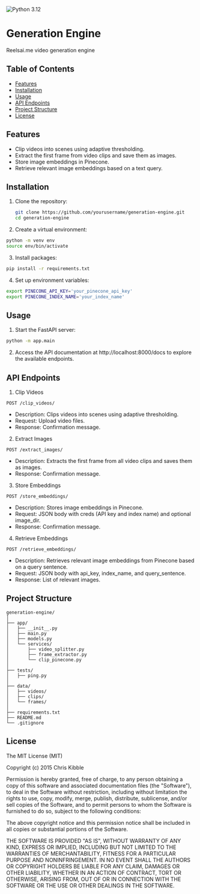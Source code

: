 ![Python 3.12](https://img.shields.io/badge/Python-3.12-blue)

# Generation Engine

Reelsai.me video generation engine

## Table of Contents

- [Features](#features)
- [Installation](#installation)
- [Usage](#usage)
- [API Endpoints](#api-endpoints)
- [Project Structure](#project-structure)
- [License](#license)

## Features

- Clip videos into scenes using adaptive thresholding.
- Extract the first frame from video clips and save them as images.
- Store image embeddings in Pinecone.
- Retrieve relevant image embeddings based on a text query.

## Installation

1. Clone the repository:

   ```bash
   git clone https://github.com/yourusername/generation-engine.git
   cd generation-engine

2. Create a virtual environment:
```bash
python -m venv env
source env/bin/activate
```
3. Install packages:

```bash
pip install -r requirements.txt
```
4. Set up environment variables:
```bash
export PINECONE_API_KEY='your_pinecone_api_key'
export PINECONE_INDEX_NAME='your_index_name'
```

## Usage

1. Start the FastAPI server:
```bash
python -m app.main
```
2. Access the API documentation at http://localhost:8000/docs to explore the available endpoints.

## API Endpoints

1. Clip Videos
```http
POST /clip_videos/
```
- Description: Clips videos into scenes using adaptive thresholding.
- Request: Upload video files.
- Response: Confirmation message.

2. Extract Images
```http
POST /extract_images/
```
- Description: Extracts the first frame from all video clips and saves them as images.
- Response: Confirmation message.

3. Store Embeddings
```http
POST /store_embeddings/
```
- Description: Stores image embeddings in Pinecone.
- Request: JSON body with creds (API key and index name) and optional image_dir.
- Response: Confirmation message.

4. Retrieve Embeddings
```http
POST /retrieve_embeddings/
```
- Description: Retrieves relevant image embeddings from Pinecone based on a query sentence.
- Request: JSON body with api_key, index_name, and query_sentence.
- Response: List of relevant images.

## Project Structure

```
generation-engine/
│
├── app/
│   ├── __init__.py
│   ├── main.py
│   ├── models.py
│   └── services/
│       ├── video_splitter.py
│       ├── frame_extractor.py
│       └── clip_pinecone.py
│
├── tests/
│   ├── ping.py
│
├── data/
│   ├── videos/
│   ├── clips/
│   └── frames/
│
├── requirements.txt
├── README.md
└── .gitignore
```

## License
The MIT License (MIT)

Copyright (c) 2015 Chris Kibble

Permission is hereby granted, free of charge, to any person obtaining a copy of this software and associated documentation files (the "Software"), to deal in the Software without restriction, including without limitation the rights to use, copy, modify, merge, publish, distribute, sublicense, and/or sell copies of the Software, and to permit persons to whom the Software is furnished to do so, subject to the following conditions:

The above copyright notice and this permission notice shall be included in all copies or substantial portions of the Software.

THE SOFTWARE IS PROVIDED "AS IS", WITHOUT WARRANTY OF ANY KIND, EXPRESS OR IMPLIED, INCLUDING BUT NOT LIMITED TO THE WARRANTIES OF MERCHANTABILITY, FITNESS FOR A PARTICULAR PURPOSE AND NONINFRINGEMENT. IN NO EVENT SHALL THE AUTHORS OR COPYRIGHT HOLDERS BE LIABLE FOR ANY CLAIM, DAMAGES OR OTHER LIABILITY, WHETHER IN AN ACTION OF CONTRACT, TORT OR OTHERWISE, ARISING FROM, OUT OF OR IN CONNECTION WITH THE SOFTWARE OR THE USE OR OTHER DEALINGS IN THE SOFTWARE.
<!-- 
generation-engine/
│
├── app/
│   ├── __init__.py
│   ├── main.py
│   ├── models.py
│   ├── config.py
│   └── services/
│       ├── __init__.py
│       ├── video_splitter.py
│       ├── frame_extractor.py
│       └── clip_pinecone.py
│
├── tests/
│   ├── __init__.py
│   ├── test_clip_videos.py
│   ├── test_extract_images.py
│   ├── test_store_embeddings.py
│   └── test_retrieve_embeddings.py
│
├── data/
│   ├── videos/
│   ├── clips/
│   └── frames/
│
├── requirements.txt
├── README.md
└── .gitignore -->